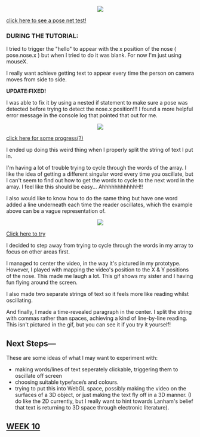 <p align="CENTER"><img src="HelloGoodbye.gif"></p>

[click here to see a pose net test!](https://jackieliiu.github.io/CODEWORDS/Week09/PoseNet101/)

### DURING THE TUTORIAL:

I tried to trigger the "hello" to appear with the x position of the nose ( pose.nose.x ) but when I tried to do it was blank. 
For now I'm just using mouseX. 

I really want achieve getting text to appear every time the person on camera moves from side to side.

**UPDATE:FIXED!**

I was able to fix it by using a nested if statement to make sure a pose was detected before trying to detect the nose.x position!!! I found a more helpful error message in the console log that pointed that out for me.

<p align="CENTER"><img src="TextReveal.gif"></p>

[click here for some progress(?)](https://jackieliiu.github.io/CODEWORDS/Week09/PoseNet102/PoseNet102/)

I ended up doing this weird thing when I properly split the string of text I put in. 

I'm having a lot of trouble trying to cycle through the words of the array. I like the idea of getting a different singular word every time you oscillate, but I can't seem to find out how to get the words to cycle to the next word in the array. I feel like this should be easy... AhhhhhhhhhhhH!!

I also would like to know how to do the same thing but have one word added a line underneath each time the reader oscillates, which the example above can be a vague representation of.

<p align="CENTER"><img src="flyingcam.gif"></p>

[Click here to try](https://jackieliiu.github.io/CODEWORDS/Week09/Test3/flyingwebcam/)

I decided to step away from trying to cycle through the words in my array to focus on other areas first.

I managed to center the video, in the way it's pictured in my prototype. However, I played with mapping the video's position to the X & Y positions of the nose. This made me laugh a lot. This gif shows my sister and I having fun flying around the screen.

I also made two separate strings of text so it feels more like reading whilst oscillating.

And finally, I made a time-revealed paragraph in the center. I split the string with commas rather than spaces, achieving a kind of line-by-line reading. This isn't pictured in the gif, but you can see it if you try it yourself!

## Next Steps—

These are some ideas of what I may want to experiment with:

- making words/lines of text seperately clickable, triggering them to oscillate off screen
- choosing suitable typeface/s and colours.
- trying to put this into WebGL space, possibly making the video on the surfaces of a 3D object, or just making the text fly off in a 3D manner. (I do like the 2D currently, but I really want to hint towards Lanham's belief that text is returning to 3D space through electronic literature).


## [WEEK 10](https://jackieliiu.github.io/CODEWORDS/Week10/)


